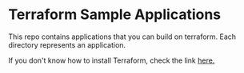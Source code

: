 # Terraform Sample Applications

This repo contains applications that you can build on terraform. Each directory represents an application.

If you don't know how to install Terraform, check the link [here.](https://wiki.secops.com.tr/tr/terraform/ubuntu-server-20-04-lts-kurulumu)
 

